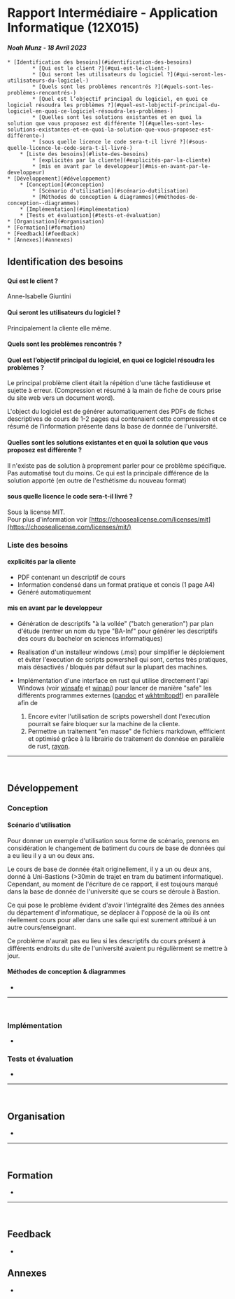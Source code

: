 # Rapport Intermédiaire - Application Informatique (12X015)

#### *Noah Munz - 18 Avril 2023*

<!-- vim-markdown-toc GFM -->

    * [Identification des besoins](#identification-des-besoins)
            * [Qui est le client ?](#qui-est-le-client-)
            * [Qui seront les utilisateurs du logiciel ?](#qui-seront-les-utilisateurs-du-logiciel-)
            * [Quels sont les problèmes rencontrés ?](#quels-sont-les-problèmes-rencontrés-)
            * [Quel est l’objectif principal du logiciel, en quoi ce logiciel résoudra les problèmes ?](#quel-est-lobjectif-principal-du-logiciel-en-quoi-ce-logiciel-résoudra-les-problèmes-)
            * [Quelles sont les solutions existantes et en quoi la solution que vous proposez est différente ?](#quelles-sont-les-solutions-existantes-et-en-quoi-la-solution-que-vous-proposez-est-différente-)
            * [sous quelle licence le code sera-t-il livré ?](#sous-quelle-licence-le-code-sera-t-il-livré-)
        * [Liste des besoins](#liste-des-besoins)
            * [explicités par la cliente](#explicités-par-la-cliente)
            * [mis en avant par le developpeur](#mis-en-avant-par-le-developpeur)
    * [Développement](#développement)
        * [Conception](#conception)
            * [Scénario d'utilisation](#scénario-dutilisation)
            * [Méthodes de conception & diagrammes](#méthodes-de-conception--diagrammes)
        * [Implémentation](#implémentation)
        * [Tests et évaluation](#tests-et-évaluation)
    * [Organisation](#organisation)
    * [Formation](#formation)
    * [Feedback](#feedback)
    * [Annexes](#annexes)

<!-- vim-markdown-toc -->

## Identification des besoins

###

#### Qui est le client ?

Anne-Isabelle Giuntini

#### Qui seront les utilisateurs du logiciel ?

Principalement la cliente elle même.

#### Quels sont les problèmes rencontrés ?

<!-- TODO: -->

#### Quel est l’objectif principal du logiciel, en quoi ce logiciel résoudra les problèmes ?

Le principal problème client était la répétion d'une tâche fastidieuse et sujette à erreur.
(Compression et résumé à la main de fiche de cours prise du site web vers un document word).

L'object du logiciel est de générer automatiquement des PDFs de fiches descriptives de cours de 1-2 pages qui contenaient cette compression et ce résumé de l'information présente dans la base de donnée de l'université.

#### Quelles sont les solutions existantes et en quoi la solution que vous proposez est différente ?

Il n'existe pas de solution à proprement parler pour ce problème spécifique.
Pas automatisé tout du moins.
Ce qui est la principale différence de la solution apporté (en outre de
l'esthétisme du nouveau format)

#### sous quelle licence le code sera-t-il livré ?

Sous la license MIT.\
Pour plus d'information voir [https://choosealicense.com/licenses/mit](https://choosealicense.com/licenses/mit/)

### Liste des besoins

#### explicités par la cliente

*   PDF contenant un descriptif de cours
*   Information condensé dans un format pratique et concis (1 page A4)
*   Généré automatiquement

#### mis en avant par le developpeur

*   Génération de descriptifs "à la vollée" ("batch generation")
    par plan d'étude (rentrer un nom du type "BA-Inf" pour générer les descriptifs des cours du bachelor en sciences informatiques)

*   Realisation d'un installeur windows (.msi) pour simplifier le déploiement et éviter
    l'execution de scripts powershell qui sont, certes très pratiques, mais désactivés / bloqués
    par défaut sur la plupart des machines.

*   Implémentation d'une interface en rust qui utilise directement l'api Windows
    (voir [winsafe](https://docs.rs/winsafe/latest/winsafe/) et [winapi](https://docs.rs/winapi/latest/winapi/))
    pour lancer de manière "safe" les différents programmes externes ([pandoc](https://pandoc.org/) et [wkhtmltopdf](https://wkhtmltopdf.org/)) en parallèle afin de

    1.  Encore eviter l'utilisation de scripts powershell dont l'execution pourrait se faire bloquer sur la machine de la cliente.
    2.  Permettre un traitement "en masse" de fichiers markdown, effficient et optimisé grâce à la
        librairie de traitement de donnése en parallèle de rust, [rayon](https://docs.rs/rayon/latest/rayon/).

***

<br/>

## Développement

### Conception

#### Scénario d'utilisation

Pour donner un exemple d'utilisation sous forme de scénario, prenons en considération
le changement de batiment du cours de base de données qui a eu lieu il y a un ou deux ans.

Le cours de base de donnée était originellement, il y a un ou deux ans, donné à Uni-Bastions (>30min de trajet en tram du batiment informatique).
Cependant, au moment de l'écriture de ce rapport, il est toujours marqué dans la base de donnée de l'université que se cours se déroule à Bastion.

Ce qui pose le problème évident d'avoir l'intégralité des 2èmes des années du département d'informatique, se déplacer à l'opposé de la où ils ont réellement cours pour aller dans une salle qui est surement attribué à un autre cours/enseignant.

Ce problème n'aurait pas eu lieu si les descriptifs du cours présent à différents
endroits du site de l'université avaient pu régulièrment se mettre à jour.

#### Méthodes de conception & diagrammes

*

***

<br/>

### Implémentation

*

### Tests et évaluation

*

***

<br/>

## Organisation

*

***

<br/>

## Formation

*

***

<br/>

## Feedback

*

## Annexes

*
